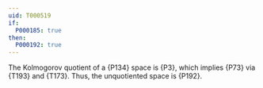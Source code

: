 ```yaml
---
uid: T000519
if:
  P000185: true
then:
  P000192: true
---
```


The Kolmogorov quotient of a {P134} space is {P3}, which implies {P73} via {T193} and {T173}. Thus, the unquotiented space is {P192}.
